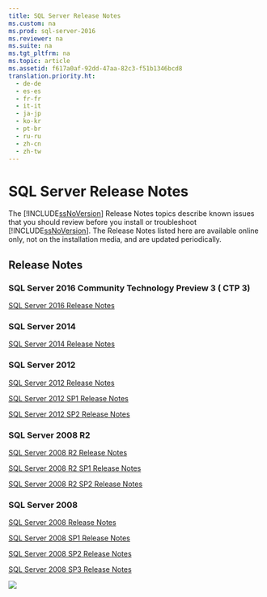 ```yaml
---
title: SQL Server Release Notes
ms.custom: na
ms.prod: sql-server-2016
ms.reviewer: na
ms.suite: na
ms.tgt_pltfrm: na
ms.topic: article
ms.assetid: f617a0af-92dd-47aa-82c3-f51b1346bcd8
translation.priority.ht: 
  - de-de
  - es-es
  - fr-fr
  - it-it
  - ja-jp
  - ko-kr
  - pt-br
  - ru-ru
  - zh-cn
  - zh-tw
---
```

# SQL Server Release Notes
  The [!INCLUDE[ssNoVersion](TokenContainer\ssNoVersion_md.md)] Release Notes topics describe known issues that you should review before you install or troubleshoot [!INCLUDE[ssNoVersion](TokenContainer\ssNoVersion_md.md)]. The Release Notes listed here are available online only, not on the installation media, and are updated periodically.

## Release Notes

### SQL Server 2016 Community Technology  Preview 3 \( CTP 3\)
 [SQL Server 2016 Release Notes](https://msdn.microsoft.com/en-us/library/dn876712.aspx)

### SQL Server 2014
 [SQL Server 2014 Release Notes](TopicContainer/Topics\SQL-Server-2014-Release-Notes.md)

### SQL Server 2012
 [SQL Server 2012 Release Notes](TopicContainer/Topics\SQL-Server-2012-Release-Notes.md)

 [SQL Server 2012 SP1 Release Notes](TopicContainer/Topics\SQL-Server-2012-SP1-Release-Notes.md)

 [SQL Server 2012 SP2 Release Notes](TopicContainer/Topics\SQL-Server-2012-SP2-Release-Notes.md)

### SQL Server 2008 R2
 [SQL Server 2008 R2 Release Notes](http://download.microsoft.com/download/E/7/D/E7DED7E4-5059-4E3E-82C5-B28BF3FD0AAC/SQLServer2008R2ReleaseNotes.htm)

 [SQL Server 2008 R2 SP1 Release Notes](http://social.technet.microsoft.com/wiki/contents/articles/2973.microsoft-sql-server-2008-r2-sp1-release-notes.aspx)

 [SQL Server 2008 R2 SP2 Release Notes](TopicContainer/Topics\SQL-Server-2008-R2-SP2-Release-Notes.md)

### SQL Server 2008
 [SQL Server 2008 Release Notes](http://download.microsoft.com/download/4/9/e/49eeb41a-a769-4520-80d6-671b8ae2bd06/SQLServer2008ReleaseNotes.htm)

 [SQL Server 2008 SP1 Release Notes](http://download.microsoft.com/download/1/6/3/163A851B-D956-42E9-B426-F5C0EBE6B654/ReleaseNotes.htm)

 [SQL Server 2008 SP2 Release Notes](http://social.technet.microsoft.com/wiki/contents/articles/1486.microsoft-sql-server-2008-sp2-release-notes.aspx)

 [SQL Server 2008 SP3 Release Notes](http://social.technet.microsoft.com/wiki/contents/articles/4937.microsoft-sql-server-2008-sp3-release-notes.aspx)

 ![](ImageContainer/Images/Image\MS_Logo_X-Small.png)

  